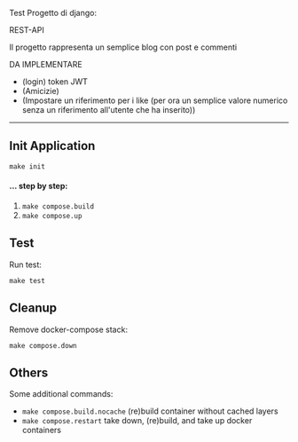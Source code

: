 Test Progetto di django:

REST-API

Il progetto rappresenta un semplice blog con post e commenti

DA IMPLEMENTARE
- (login) token JWT 
- (Amicizie)
- (Impostare un riferimento per i like (per ora un semplice valore numerico senza un riferimento all'utente che ha inserito))

---

## Init Application
```shell
make init
```

#### ... step by step:
1. `make compose.build`
2. `make compose.up`


## Test
Run test:

```shell
make test
```

## Cleanup
Remove docker-compose stack:
```shell
make compose.down
```

## Others
Some additional commands:
- `make compose.build.nocache` (re)build container without cached layers
- `make compose.restart` take down, (re)build, and take up docker containers
